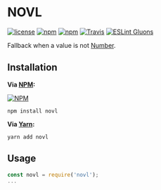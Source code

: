 # NOVL
[![license](https://img.shields.io/github/license/value-fallback/NOVL.svg?style=flat-square)](https://github.com/value-fallback/NOVL/blob/master/LICENSE)
[![npm](https://img.shields.io/npm/v/novl.svg?style=flat-square)](https://www.npmjs.com/package/novl)
[![npm](https://img.shields.io/npm/dt/novl.svg?style=flat-square)](https://www.npmjs.com/package/novl)
[![Travis](https://img.shields.io/travis/value-fallback/NOVL.svg?style=flat-square)](https://travis-ci.org/value-fallback/NOVL)
[![ESLint Gluons](https://img.shields.io/badge/code%20style-gluons-9C27B0.svg?style=flat-square)](https://github.com/gluons/eslint-config-gluons)

Fallback when a value is not [Number](https://developer.mozilla.org/th/docs/Web/JavaScript/Reference/Global_Objects/Number).

## Installation

**Via [NPM](https://www.npmjs.com):**

[![NPM](https://nodei.co/npm/novl.png?downloads=true&downloadRank=true&stars=true)](https://www.npmjs.com/package/novl)

```
npm install novl
```

**Via [Yarn](https://yarnpkg.com):**

```
yarn add novl
```

## Usage

```javascript
const novl = require('novl');
...
```
